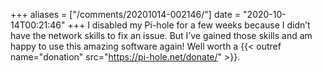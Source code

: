 +++
aliases = ["/comments/20201014-002146/"]
date = "2020-10-14T00:21:46"
+++
I disabled my Pi-hole for a few weeks because I didn’t have the network skills to fix an issue. But I’ve gained those skills and am happy to use this amazing software again! Well worth a {{< outref name="donation" src="https://pi-hole.net/donate/" >}}.

